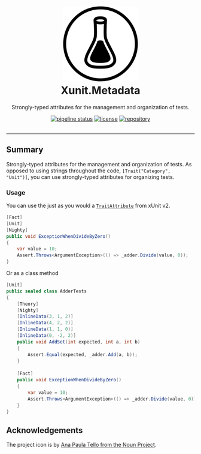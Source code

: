 # 
<h1 align="center">
    <img alt="Xunit.Metadata" src="icon/icon.png" width="200px" height="200px" />
    <br /> Xunit.Metadata
</h1>

<p align="center">
    Strongly-typed attributes for the management and organization of tests.
</p>
<div align="center">
    <a href="https://gitlab.com/jrbeverly/Xunit.Metadata/commits/master"><img alt="pipeline status" src="https://gitlab.com/jrbeverly/Xunit.Metadata/badges/master/pipeline.svg" /></a>
    <a href="LICENSE"><img alt="license" src="https://img.shields.io/badge/license-MIT-blue.svg" /></a>
    <a href="https://gitlab.com/jrbeverly/Xunit.Metadata"><img alt="repository" src="https://img.shields.io/badge/gitlab-Xunit.Metadata-red.svg" /></a>
</div>
<br />

---

## Summary

Strongly-typed attributes for the management and organization of tests. As opposed to using strings throughout the code, `[Trait("Category", "Unit")]`, you can use strongly-typed attributes for organizing tests.

### Usage

You can use the just as you would a [`TraitAttribute`](https://xunit.github.io/docs/comparisons.html) from xUnit v2.

```csharp
[Fact]
[Unit]
[Nighty]
public void ExceptionWhenDivideByZero()
{
    var value = 10;
    Assert.Throws<ArgumentException>(() => _adder.Divide(value, 0));
}
```

Or as a class method

```csharp
[Unit]
public sealed class AdderTests
{
    [Theory]
    [Nighty]
    [InlineData(3, 1, 2)]
    [InlineData(4, 2, 2)]
    [InlineData(1, 1, 0)]
    [InlineData(0, -2, 2)]
    public void AddSet(int expected, int a, int b)
    {
        Assert.Equal(expected, _adder.Add(a, b));
    }

    [Fact]
    public void ExceptionWhenDivideByZero()
    {
        var value = 10;
        Assert.Throws<ArgumentException>(() => _adder.Divide(value, 0));
    }
}
```

## Acknowledgements

The project icon is by [Ana Paula Tello from the Noun Project](pages/README.md).